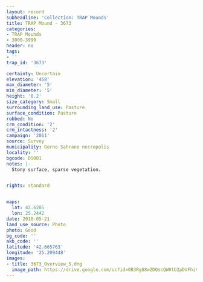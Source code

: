 ```yaml
---
layout: record
subheadline: 'Collection: TRAP Mounds'
title: TRAP Mound - 3673
categories:
- TRAP Mounds
- 3000-3999
header: no
tags:
- ''
trap_id: '3673'

certainty: Uncertain
elevation: '458'
max_diameter: '5'
min_diameter: '5'
height: '0.2'
size_category: Small
surrounding_land_use: Pasture
surface_condition: Pasture
robbed: No
crm_condition: '2'
crm_intactness: '2'
campaign: '2011'
source: Survey
municipality: Gorno Sahrane necropolis
locality: ''
bgcode: DS001
notes: |-
  Stony surface, sparse vegetation.


rights: standard


maps:
  lat: 42.6285
  lon: 25.2442
date: 2018-05-21
land_use_source: Photo
photo: Good
bg_code: ''
akb_code: ''
latitude: '42.665763'
longitude: '25.209448'
images:
- title: 3673_Overview_S.dng
  image_path: https://drive.google.com/uc?id=0B3Rg88wZDQscQW0tb2pDVFhiVDg
---
```

